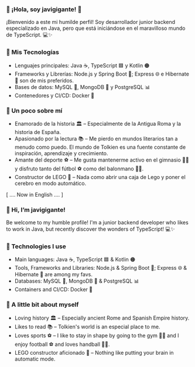  ### 👋 ¡Hola, soy javigigante! 🚀

¡Bienvenido a este mi humilde perfil! Soy desarrollador junior backend especializado en Java, pero que está iniciándose en el maravilloso mundo de TypeScript. 💻✨


  ### 🚀 Mis Tecnologías
- Lenguajes principales: Java ☕️, TypeScript 🟦 y Kotlin 🟠
- Frameworks y Librerías: Node.js y Spring Boot 🌱; Express 🌐 e Hibernate 🐻 son de mis preferidos.
- Bases de datos: MySQL 🐬, MongoDB 🍃 y PostgreSQL 📊
- Contenedores y CI/CD: Docker 🐳


 ### 🌟 Un poco sobre mí
- Enamorado de la historia 🏛️ – Especialmente de la Antigua Roma y la historia de España.
- Apasionado por la lectura 📚 – Me pierdo en mundos literarios tan a menudo como puedo. El mundo de Tolkien es una fuente constante de inspiración, aprendizaje y crecimiento.
- Amante del deporte ⚽ – Me gusta mantenerme activo en el gimnasio 🏋️‍♂️ y disfruto tanto del fútbol ⚽ como del balonmano 🤾‍♂️.
- Constructor de LEGO 🧱 – Nada como abrir una caja de Lego y poner el cerebro en modo automático.


[ .... Now in English .... ] 

###  👋 Hi, I’m javigigante!

Be welcome to my humble profile! I'm a junior backend developer who likes to work in Java, but recently discover the wonders of TypeScript! 💻✨

###  🚀 Technologies I use
- Main languages: Java ☕️, TypeScript 🟦 & Kotlin 🟠
- Tools, Frameworks and Libraries: Node.js & Spring Boot 🌱; Express 🌐 & Hibernate 🐻 are among my favs.
- Databases: MySQL 🐬, MongoDB 🍃 & PostgreSQL 📊
- Containers and CI/CD: Docker 🐳

###  🌟 A little bit about myself
- Loving history 🏛️ – Especially ancient Rome and Spanish Empire history.
- Likes to read 📚 – Tolkien's world is an especial place to me.
- Loves sports ⚽ – I like to stay in shape by going to the gym 🏋️‍♂️ and I enjoy football ⚽ and loves handball 🤾‍♂️.
- LEGO constructor aficionado 🧱 – Nothing like putting your brain in automatic mode.

<!---
javigigante/javigigante is a ✨ special ✨ repository because its `README.md` (this file) appears on your GitHub profile.
You can click the Preview link to take a look at your changes.
--->
